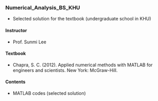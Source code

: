 ### Numerical_Analysis_BS_KHU
  
- Selected solution for the textbook (undergraduate school in KHU)

#### Instructor
- Prof. Sunmi Lee

#### Textbook  
- Chapra, S. C. (2012). Applied numerical methods with MATLAB for engineers and scientists. New York: McGraw-Hill.
  
#### Contents
- MATLAB codes (selected solution)
